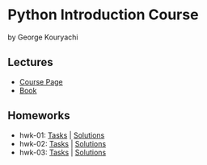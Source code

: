 # Python Introduction Course

by George Kouryachi

## Lectures

- [Course Page](http://uneex.ru/LecturesCMC/PythonIntro2018)
- [Book](http://greenteapress.com/thinkpython2/html/index.html)

## Homeworks

- hwk-01: [Tasks](http://uneex.ru/LecturesCMC/PythonIntro2018/02_Functions) | [Solutions](/hwk-01)
- hwk-02: [Tasks](http://uneex.ru/LecturesCMC/PythonIntro2018/03_ConditionalsRecursion) |
  [Solutions](/hwk-02)
- hwk-03: [Tasks](http://uneex.ru/LecturesCMC/PythonIntro2018/04_CircleSequence) |
  [Solutions](/hwk-03)
